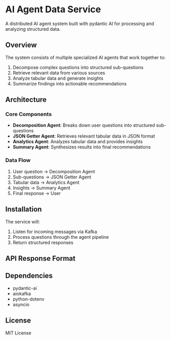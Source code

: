# AI Agent Data Service

A distributed AI agent system built with pydantic AI for processing and analyzing structured data.

## Overview

The system consists of multiple specialized AI agents that work together to:
1. Decompose complex questions into structured sub-questions
2. Retrieve relevant data from various sources
3. Analyze tabular data and generate insights
4. Summarize findings into actionable recommendations

## Architecture

### Core Components

- **Decomposition Agent**: Breaks down user questions into structured sub-questions
- **JSON Getter Agent**: Retrieves relevant tabular data in JSON format
- **Analytics Agent**: Analyzes tabular data and provides insights
- **Summary Agent**: Synthesizes results into final recommendations

### Data Flow

1. User question → Decomposition Agent
2. Sub-questions → JSON Getter Agent
3. Tabular data → Analytics Agent
4. Insights → Summary Agent
5. Final response → User

## Installation

The service will:
1. Listen for incoming messages via Kafka
2. Process questions through the agent pipeline
3. Return structured responses

## API Response Format

## Dependencies

- pydantic-ai
- aiokafka
- python-dotenv
- asyncio

## License

MIT License
